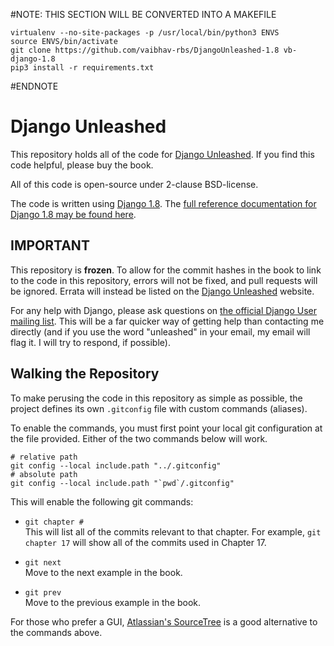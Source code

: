 #NOTE: THIS SECTION WILL BE CONVERTED INTO A MAKEFILE
```
virtualenv --no-site-packages -p /usr/local/bin/python3 ENVS
source ENVS/bin/activate
git clone https://github.com/vaibhav-rbs/DjangoUnleashed-1.8 vb-django-1.8
pip3 install -r requirements.txt
```
#ENDNOTE

# Django Unleashed

This repository holds all of the code for [Django Unleashed](https://Django-Unleashed.com). If you find this code helpful, please buy the book.

All of this code is open-source under 2-clause BSD-license.

The code is written using [Django 1.8](https://djangoproject.com). The [full reference documentation for Django 1.8 may be found here](https://docs.djangoproject.com/en/1.8/).

## IMPORTANT

This repository is **frozen**. To allow for the commit hashes in the book to link to the code in this repository, errors will not be fixed, and pull requests will be ignored. Errata will instead be listed on the [Django Unleashed](https://Django-Unleashed.com) website.

For any help with Django, please ask questions on [the official Django User mailing list](https://groups.google.com/d/forum/django-users). This will be a far quicker way of getting help than contacting me directly (and if you use the word "unleashed" in your email, my email will flag it. I will try to respond, if possible).

## Walking the Repository

To make perusing the code in this repository as simple as possible, the project defines its own `.gitconfig` file with custom commands (aliases).

To enable the commands, you must first point your local git configuration at the file provided. Either of the two commands below will work.

```shell
# relative path
git config --local include.path "../.gitconfig"
# absolute path
git config --local include.path "`pwd`/.gitconfig"
```

This will enable the following git commands:

- `git chapter #` <br />
This will list all of the commits relevant to that chapter. For example, `git chapter 17` will show all of the commits used in Chapter 17.

- `git next` <br />
Move to the next example in the book.

- `git prev` <br />
Move to the previous example in the book.

For those who prefer a GUI, [Atlassian's SourceTree](https://www.atlassian.com/software/sourcetree/overview) is a good alternative to the commands above.

